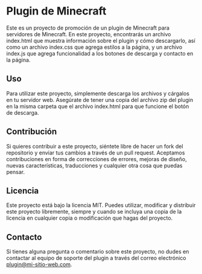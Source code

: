 # Plugin de Minecraft

Este es un proyecto de promoción de un plugin de Minecraft para servidores de Minecraft. En este proyecto, encontrarás un archivo index.html que muestra información sobre el plugin y cómo descargarlo, así como un archivo index.css que agrega estilos a la página, y un archivo index.js que agrega funcionalidad a los botones de descarga y contacto en la página.

## Uso

Para utilizar este proyecto, simplemente descarga los archivos y cárgalos en tu servidor web. Asegúrate de tener una copia del archivo zip del plugin en la misma carpeta que el archivo index.html para que funcione el botón de descarga.

## Contribución

Si quieres contribuir a este proyecto, siéntete libre de hacer un fork del repositorio y enviar tus cambios a través de un pull request. Aceptamos contribuciones en forma de correcciones de errores, mejoras de diseño, nuevas características, traducciones y cualquier otra cosa que puedas pensar.

## Licencia

Este proyecto está bajo la licencia MIT. Puedes utilizar, modificar y distribuir este proyecto libremente, siempre y cuando se incluya una copia de la licencia en cualquier copia o modificación que hagas del proyecto.

## Contacto

Si tienes alguna pregunta o comentario sobre este proyecto, no dudes en contactar al equipo de soporte del plugin a través del correo electrónico plugin@mi-sitio-web.com.
